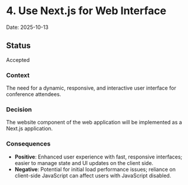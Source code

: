# 4. Use Next.js for Web Interface

Date: 2025-10-13

## Status

Accepted

### Context

The need for a dynamic, responsive, and interactive user interface for conference attendees.

### Decision

The website component of the web application will be implemented as a Next.js application.

### Consequences

* **Positive**: Enhanced user experience with fast, responsive interfaces; easier to manage state and UI updates on the client side.
* **Negative**: Potential for initial load performance issues; reliance on client-side JavaScript can affect users with JavaScript disabled.